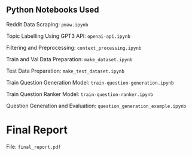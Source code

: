 ## Python Notebooks Used

Reddit Data Scraping: ```pmaw.ipynb```

Topic Labelling Using GPT3 API: ```openai-api.ipynb```

Filtering and Preprocessing: ```context_processing.ipynb```

Train and Val Data Preparation: ```make_dataset.ipynb```

Test Data Preparation: ```make_test_dataset.ipynb```


Train Question Generation Model: ```train-question-generation.ipynb```

Train Question Ranker Model: ```train-question-ranker.ipynb```


Question Generation and Evaluation: ```question_generation_example.ipynb```


# Final Report

File: ```final_report.pdf```